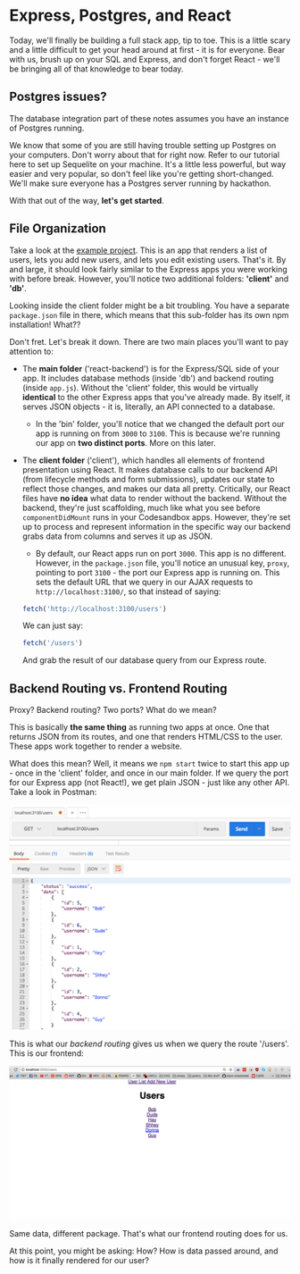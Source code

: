 # Express, Postgres, and React

Today, we'll finally be building a full stack app, tip to toe. This is a little scary and a little difficult to get your head around at first - it is for everyone. Bear with us, brush up on your SQL and Express, and don't forget React - we'll be bringing all of that knowledge to bear today.

## Postgres issues?

The database integration part of these notes assumes you have an instance of Postgres running.

We know that some of you are still having trouble setting up Postgres on your computers. Don't worry about that for right now. Refer to our tutorial here to set up Sequelite on your machine. It's a little less powerful, but way easier and very popular, so don't feel like you're getting short-changed. We'll make sure everyone has a Postgres server running by hackathon.

With that out of the way, **let's get started**.

## File Organization

Take a look at the [example project](https://github.com/crymall/express_fullstack_example/tree/master/react-backend). This is an app that renders a list of users, lets you add new users, and lets you edit existing users. That's it. By and large, it should look fairly similar to the Express apps you were working with before break. However, you'll notice two additional folders: **'client'** and **'db'**.

Looking inside the client folder might be a bit troubling. You have a separate `package.json` file in there, which means that this sub-folder has its own npm installation! What??

Don't fret. Let's break it down. There are two main places you'll want to pay attention to:

  * The **main folder** ('react-backend') is for the Express/SQL side of your app. It includes database methods (inside 'db') and backend routing (inside `app.js`). Without the 'client' folder, this would be virtually **identical** to the other Express apps that you've already made. By itself, it serves JSON objects - it is, literally, an API connected to a database.
    - In the 'bin' folder, you'll notice that we changed the default port our app is running on from `3000` to `3100`. This is because we're running our app on **two distinct ports**. More on this later.
  * The **client folder** ('client'), which handles all elements of frontend presentation using React. It makes database calls to our backend API (from lifecycle methods and form submissions), updates our state to reflect those changes, and makes our data all pretty. Critically, our React files have **no idea** what data to render without the backend. Without the backend, they're just scaffolding, much like what you see before `componentDidMount` runs in your Codesandbox apps. However, they're set up to process and represent information in the specific way our backend grabs data from columns and serves it up as JSON.
    - By default, our React apps run on port `3000`. This app is no different. However, in the `package.json` file, you'll notice an unusual key, `proxy`, pointing to port `3100` - the port our Express app is running on. This sets the default URL that we query in our AJAX requests to `http://localhost:3100/`, so that instead of saying:


    ```js
    fetch('http://localhost:3100/users')
    ```

    We can just say:

    ```js
    fetch('/users')
    ```

    And grab the result of our database query from our Express route.

## Backend Routing vs. Frontend Routing

Proxy? Backend routing? Two ports? What do we mean?

This is basically **the same thing** as running two apps at once. One that returns JSON from its routes, and one that renders HTML/CSS to the user. These apps work together to render a website.

What does this mean? Well, it means we `npm start` twice to start this app up - once in the 'client' folder, and once in our main folder. If we query the port for our Express app (not React!), we get plain JSON - just like any other API. Take a look in Postman:

![screenshot](./screen1.jpg)

This is what our *backend routing* gives us when we query the route '/users'. This is our frontend:

![screenshot](./screen2.jpg)

Same data, different package. That's what our frontend routing does for us.

At this point, you might be asking: How? How is data passed around, and how is it finally rendered for our user?
